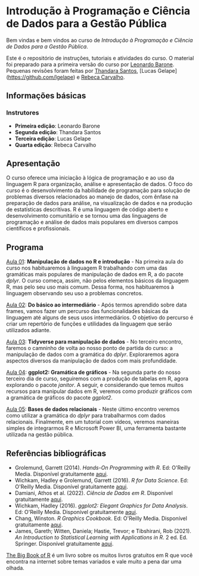 # Introdução à Programação e Ciência de Dados para a Gestão Pública

Bem vindas e bem vindos ao curso de _Introdução à Programação e Ciência de Dados para a Gestão Pública_.

Este é o repositório de instruções, tutoriais e atividades do curso. O material foi preparado para a primeira versão do curso por [Leonardo Barone](https://github.com/leobarone). Pequenas revisões foram feitas por [Thandara Santos](https://github.com/thandarasantos), [Lucas Gelape] (https://github.com/lgelape) e [Rebeca Carvalho](https://github.com/rebecacarvalho).

## Informações básicas

### Instrutores

* **Primeira edição**: Leonardo Barone
* **Segunda edição**: Thandara Santos
* **Terceira edição**: Lucas Gelape
* **Quarta edição**: Rebeca Carvalho

## Apresentação

O curso oferece uma iniciação à lógica de programação e ao uso da linguagem R para organização, análise e apresentação de dados. O foco do curso é o desenvolvimento da habilidade de programação para solução de problemas diversos relacionados ao manejo de dados, com ênfase na preparação de dados para análise, na visualização de dados e na produção de estatísticas descritivas. R é uma linguagem de código aberto e desenvolvimento comunitário e se tornou uma das linguagens de programação e análise de dados mais populares em diversos campos científicos e profissionais.

## Programa

[Aula 01](/class/class-01.md): **Manipulação de dados no R e introdução** - Na primeira aula do curso nos habituaremos à linguagem R trabalhando com uma das gramáticas mais populares de manipulação de dados em R, a do pacote *dplyr*. O curso começa, assim, não pelos elementos básicos da linguagem R, mas pelo seu uso mais comum. Dessa forma, nos habituaremos à linguagem observando seu uso a problemas concretos.

[Aula 02](/class/class-02.md): **Do básico ao intermediário** - Após termos aprendido sobre data frames, vamos fazer um percurso das funcionalidades básicas da linguagem até alguns de seus usos intermediários. O objetivo do percurso é criar um repertório de funções e utilidades da linguagem que serão utilizados adiante.

[Aula 03](/class/class-03.md): **Tidyverse para manipulação de dados** - No terceiro encontro, faremos o camninho de volta ao nosso ponto de partida do curso: a manipulação de dados com a gramática do *dplyr*. Exploraremos agora aspectos diversos da manipulação de dados com mais profundidade.

[Aula 04](/class/class-03pt2.md): **ggplot2: Gramática de gráficos** - Na segunda parte do nosso terceiro dia de curso, seguiremos com a produção de tabelas em R, agora explorando o pacote *janitor*. A seguir, e considerando que temos muitos recursos para manipular dados em R, veremos como produzir gráficos com a gramática de gráficos do pacote *ggplot2*.

[Aula 05](/class/class-04.md): **Bases de dados relacionais** - Neste último encontro veremos como utilizar a gramática do *dplyr* para trabalharmos com dados relacionais. Finalmente, em um tutorial com vídeos, veremos maneiras simples de integrarmos R e Microsoft Power BI, uma ferramenta bastante utilizada na gestão pública.

## Referências bibliográficas

-   Grolemund, Garrett (2014). _Hands-On Programming with R_. Ed: O'Reilly Media. Disponível gratuitamente [aqui](https://rstudio-education.github.io/hopr/).
-   Wichkam, Hadley e Grolemund, Garrett (2016). _R for Data Science_. Ed: O'Reilly Media. Disponível gratuitamente [aqui](http://r4ds.had.co.nz/data-visualisation.html).
-   Damiani, Athos et al. (2022). _Ciência de Dados em R_. Disponível gratuitamente [aqui](https://livro.curso-r.com/index.html).
-   Wichkam, Hadley (2016). _ggplot2: Elegant Graphics for Data Analysis_. Ed: O'Reilly Media. Disponível gratuitamente [aqui](https://ggplot2-book.org/).
-   Chang, Winston. _R Graphics Cookbook_. Ed: O'Reilly Media. Disponível gratuitamente [aqui](https://r-graphics.org/index.html).
-   James, Gareth; Witten, Daniela; Hastie, Trevor; e Tibshirani, Rob (2021). _An Introduction to Statistical Learning with Applications in R_. 2 ed. Ed. Springer. Disponível gratuitamente [aqui](https://hastie.su.domains/ISLR2/ISLRv2_website.pdf).

[The Big Book of R](https://www.bigbookofr.com/index.html) é um livro sobre os muitos livros gratuitos em R que você encontra na internet sobre temas variados e vale muito a pena dar uma olhada.
